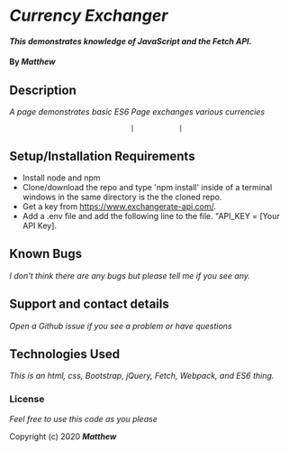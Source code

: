 
# _Currency Exchanger_

#### _This demonstrates knowledge of JavaScript and the Fetch API._

#### By _**Matthew**_


## Description

_A page demonstrates basic ES6_
_Page exchanges various currencies_

                                  |           |           
## Setup/Installation Requirements

* Install node and npm
* Clone/download the repo and type 'npm install' inside of a terminal windows in the same directory is the the cloned repo. 
* Get a key from https://www.exchangerate-api.com/. 
* Add a .env file and add the following line to the file. "API_KEY = [Your API Key].

## Known Bugs

_I don't think there are any bugs but please tell me if you see any._

## Support and contact details

_Open a Github issue if you see a problem or have questions_

## Technologies Used

_This is an html, css, Bootstrap, jQuery, Fetch, Webpack, and ES6 thing._

### License

*Feel free to use this code as you please*

Copyright (c) 2020 **_Matthew_**
